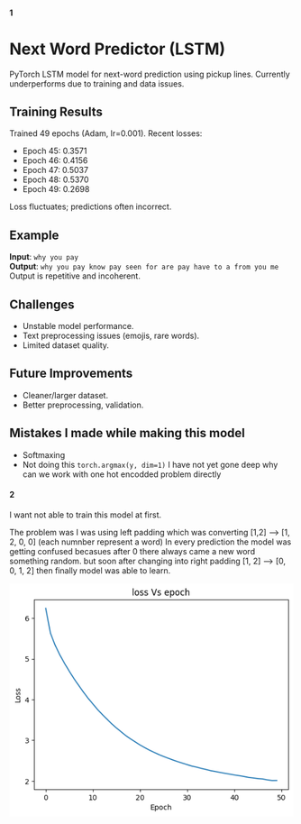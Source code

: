 #### 1
# Next Word Predictor (LSTM)

PyTorch LSTM model for next-word prediction using pickup lines. Currently underperforms due to training and data issues.

## Training Results
Trained 49 epochs (Adam, lr=0.001). Recent losses:
- Epoch 45: 0.3571
- Epoch 46: 0.4156
- Epoch 47: 0.5037
- Epoch 48: 0.5370
- Epoch 49: 0.2698

Loss fluctuates; predictions often incorrect.

## Example
**Input**: `why you pay`  
**Output**: `why you pay know pay seen for are pay have to a from you me`  
Output is repetitive and incoherent.

## Challenges
- Unstable model performance.
- Text preprocessing issues (emojis, rare words).
- Limited dataset quality.

## Future Improvements
- Cleaner/larger dataset.
- Better preprocessing, validation.

## Mistakes I made while making this model
- Softmaxing 
- Not doing this ```torch.argmax(y, dim=1)```
I have not yet gone deep why can we work with one hot encodded problem directly

#### 2
I want not able to train this model at first.

The problem was I was using left padding which was converting [1,2] --> [1, 2, 0, 0] (each numnber represent a word)
In every prediction the model was getting confused becasues after 0 there always came a new word something random.
but soon after changing into right padding [1, 2] --> [0, 0, 1, 2] then finally model was able to learn.

<img src='./v2/error_graph.png'>

